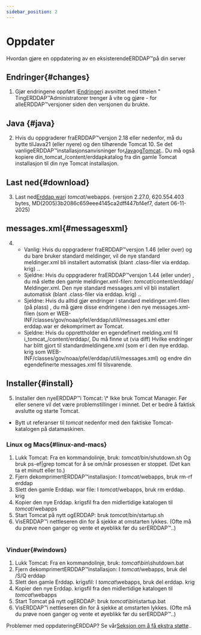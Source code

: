 ```yaml
---
sidebar_position: 2
---
```

# Oppdater
Hvordan gjøre en oppdatering av en eksisterendeERDDAP™på din server

## Endringer{#changes} 
1. Gjør endringene oppført i[Endringer](/changes)i avsnittet med tittelen " TingERDDAP™Administratorer trenger å vite og gjøre - for alleERDDAP™versjoner siden den versjonen du brukte.
     
## Java {#java} 
2. Hvis du oppgraderer fraERDDAP™versjon 2.18 eller nedenfor, må du bytte tilJava21 (eller nyere) og den tilhørende Tomcat 10. Se det vanligeERDDAP™installasjonsanvisninger for[Java](/docs/server-admin/deploy-install#java)og[Tomcat](/docs/server-admin/deploy-install#tomcat).. Du må også kopiere din_tomcat_/content/erddapkatalog fra din gamle Tomcat installasjon til din nye Tomcat installasjon.

## Last ned{#download} 
3. Last ned[Erddap.war](https://github.com/ERDDAP/erddap/releases/download/v2.27.0/erddap.war)i _tomcat_/webapps.
     (versjon 2.27.0, 620.554.403 bytes, MD(2005)3b2086c659eee4145ca2dff447bf4ef7, datert 06-11-2025) 
     
## messages.xml{#messagesxml} 
4. 
    * Vanlig: Hvis du oppgraderer fraERDDAP™versjon 1.46 (eller over) og du bare bruker standard meldinger, vil de nye standard meldinger.xml bli installert automatisk (blant .class-filer via erddap. krig) ..
         
    * Sjeldne: Hvis du oppgraderer fraERDDAP™versjon 1.44 (eller under) ,
du må slette den gamle meldinger.xml-filen:
        _tomcat_/content/erddap/ Meldinger.xml.
Den nye standard messages.xml vil bli installert automatisk (blant .class-filer via erddap. krig) ..
         
    * Sjeldne: Hvis du alltid gjør endringer i standard meldinger.xml-filen (på plass) ,
du må gjøre disse endringene i den nye messages.xml-filen (som er
WEB-INF/classes/gov/noaa/pfel/erddap/utili/messages.xml etter erddap.war er dekomprimert av Tomcat.
         
    * Sjeldne: Hvis du opprettholder en egendefinert melding.xml fil i_tomcat_/content/erddap/,
Du må finne ut (via diff) Hvilke endringer har blitt gjort til standardmeldingene.xml (som er i den nye erddap. krig som
WEB-INF/classes/gov/noaa/pfel/erddap/utili/messages.xml) og endre din egendefinerte messages.xml fil tilsvarende.
         
## Installer{#install} 
5. Installer den nyeERDDAP™i Tomcat:
\\* Ikke bruk Tomcat Manager. Før eller senere vil det være problemstillinger i minnet. Det er bedre å faktisk avslutte og starte Tomcat.
* Bytt ut referanser til _tomcat_ nedenfor med den faktiske Tomcat-katalogen på datamaskinen.
     
### Linux og Macs{#linux-and-macs} 
1. Lukk Tomcat: Fra en kommandolinje, bruk: _tomcat_/bin/shutdown.sh
Og bruk ps-ef|grep tomcat for å se om/når prosessen er stoppet. (Det kan ta et minutt eller to.) 
2. Fjern dekomprimertERDDAP™installasjon: I _tomcat_/webapps, bruk
rm-rf erddap
3. Slett den gamle Erddap. war file: I _tomcat_/webapps, bruk rm erddap. krig
4. Kopier den nye Erddap. krigsfil fra den midlertidige katalogen til _tomcat_/webapps
5. Start Tomcat på nytt ogERDDAP: bruk _tomcat_/bin/startup.sh
6. VisERDDAP™i nettleseren din for å sjekke at omstarten lykkes.
     (Ofte må du prøve noen ganger og vente et øyeblikk før du serERDDAP™..)   
             
### Vinduer{#windows} 
1. Lukk Tomcat: Fra en kommandolinje, bruk: _tomcat_\\bin\\shutdown.bat
2. Fjern dekomprimertERDDAP™installasjon: I _tomcat_/webapps, bruk
del /S/Q erddap
3. Slett den gamle Erddap. krigsfil: I _tomcat_\\webapps, bruk del erddap. krig
4. Kopier den nye Erddap. krigsfil fra den midlertidige katalogen til _tomcat_\\webapps
5. Start Tomcat på nytt ogERDDAP: bruk _tomcat_\\bin\\startup.bat
6. VisERDDAP™i nettleseren din for å sjekke at omstarten lykkes.
     (Ofte må du prøve noen ganger og vente et øyeblikk før du serERDDAP™..) 

Problemer med oppdateringERDDAP? Se vår[Seksjon om å få ekstra støtte](/docs/intro#support)..
